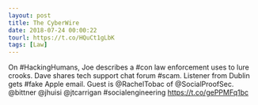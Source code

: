 ```yaml
---
layout: post
title: The CyberWire
date: 2018-07-24 00:00:22
tourl: https://t.co/HQuCt1gLbK
tags: [Law]
---
```

On #HackingHumans, Joe describes a #con law enforcement uses to lure crooks. Dave shares tech support chat forum #scam. Listener from Dublin gets #fake Apple email. Guest is @RachelTobac of @SocialProofSec. @bittner @jhuisi @jtcarrigan #socialengineering https://t.co/gePPMFq1bc